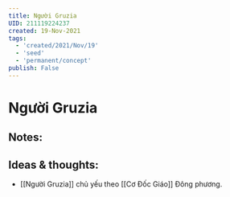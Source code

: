 ```yaml
---
title: Người Gruzia
UID: 211119224237
created: 19-Nov-2021
tags:
  - 'created/2021/Nov/19'
  - 'seed'
  - 'permanent/concept'
publish: False
---
```

# Người Gruzia

## Notes:


## Ideas & thoughts:
- [[Người Gruzia]] chủ yếu theo [[Cơ Đốc Giáo]] Đông phương.

